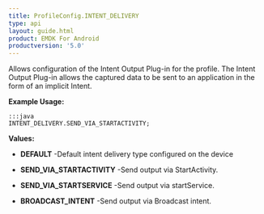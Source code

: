 ```yaml
---
title: ProfileConfig.INTENT_DELIVERY
type: api
layout: guide.html
product: EMDK For Android
productversion: '5.0'
---
```



Allows configuration of the Intent Output Plug-in for the profile. 
 The Intent Output Plug-in allows the captured data to be sent to an application in the form of an implicit Intent.
 
 

**Example Usage:**
	
	:::java	
	INTENT_DELIVERY.SEND_VIA_STARTACTIVITY;


**Values:**

* **DEFAULT** -Default intent delivery type configured on the device

* **SEND_VIA_STARTACTIVITY** -Send output via StartActivity.

* **SEND_VIA_STARTSERVICE** -Send output via startService.

* **BROADCAST_INTENT** -Send output via Broadcast intent.


